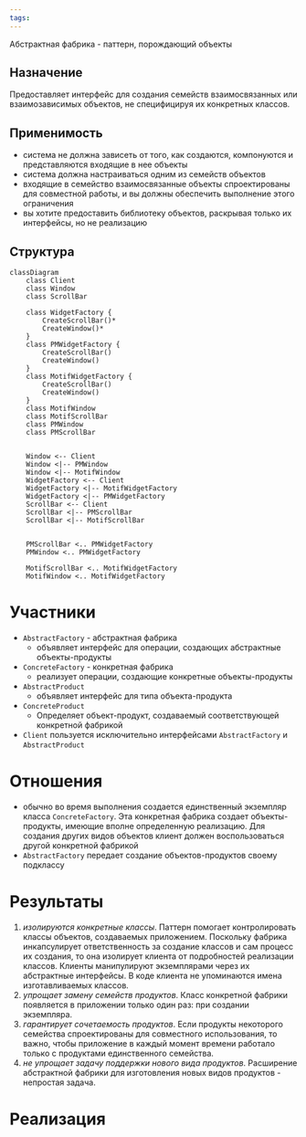 ```yaml
---
tags:
---
```


Абстрактная фабрика - паттерн, порождающий объекты
## Назначение
Предоставляет интерфейс для создания семейств взаимосвязанных или взаимозависимых объектов, не специфицируя их конкретных классов.
## Применимость
- система не должна зависеть от того, как создаются, компонуются и представляются входящие в нее объекты
- система должна настраиваться одним из семейств объектов
- входящие в семейство взаимосвязанные объекты спроектированы для совместной работы, и вы должны обеспечить выполнение этого ограничения
- вы хотите предоставить библиотеку объектов, раскрывая только их интерфейсы, но не реализацию
## Структура

```mermaid
classDiagram  
    class Client  
    class Window  
    class ScrollBar  
  
    class WidgetFactory {  
        CreateScrollBar()*  
        CreateWindow()*  
    }  
    class PMWidgetFactory {  
        CreateScrollBar()  
        CreateWindow()  
    }  
    class MotifWidgetFactory {  
        CreateScrollBar()  
        CreateWindow()  
    }  
    class MotifWindow  
    class MotifScrollBar  
    class PMWindow  
    class PMScrollBar  
  
  
    Window <-- Client  
    Window <|-- PMWindow  
    Window <|-- MotifWindow  
    WidgetFactory <-- Client  
    WidgetFactory <|-- MotifWidgetFactory  
    WidgetFactory <|-- PMWidgetFactory  
    ScrollBar <-- Client  
    ScrollBar <|-- PMScrollBar  
    ScrollBar <|-- MotifScrollBar  
  
  
    PMScrollBar <.. PMWidgetFactory  
    PMWindow <.. PMWidgetFactory  
  
    MotifScrollBar <.. MotifWidgetFactory  
    MotifWindow <.. MotifWidgetFactory
```

# Участники

- `AbstractFactory` - абстрактная фабрика
	- объявляет интерфейс для операции, создающих абстрактные объекты-продукты
- `ConcreteFactory` - конкретная фабрика
	- реализует операции, создающие конкретные объекты-продукты
- `AbstractProduct` 
	- объявляет интерфейс для типа объекта-продукта
- `ConcreteProduct`
	- Определяет объект-продукт, создаваемый соответствующей конкретной фабрикой
- `Client` пользуется исключительно интерфейсами `AbstractFactory` и `AbstractProduct`
# Отношения
- обычно во время выполнения создается единственный экземпляр класса `ConcreteFactory`. Эта конкретная фабрика создает объекты-продукты, имеющие вполне определенную реализацию. Для создания других видов объектов клиент должен воспользоваться другой конкретной фабрикой
- `AbstractFactory` передает создание объектов-продуктов своему подклассу
# Результаты
1. *изолируются конкретные классы*. Паттерн помогает контролировать классы объектов, создаваемых приложением. Поскольку фабрика инкапсулирует ответственность за создание классов и сам процесс их создания, то она изолирует клиента от подробностей реализации классов. Клиенты манипулируют экземплярами через их абстрактные интерфейсы. В коде клиента не упоминаются имена изготавливаемых классов.
2. *упрощает замену семейств продуктов*. Класс конкретной фабрики появляется в приложении только один раз: при создании экземпляра. 
3. *гарантирует сочетаемость продуктов*. Если продукты некоторого семейства спроектированы для совместного использования, то важно, чтобы приложение в каждый момент времени работало только с продуктами единственного семейства.
4. *не упрощает задачу поддержки нового вида продуктов*. Расширение абстрактной фабрики для изготовления новых видов продуктов - непростая задача.
# Реализация
